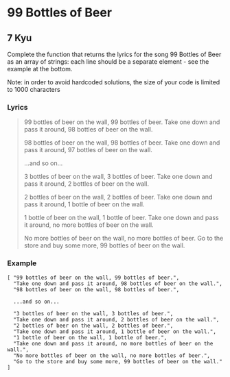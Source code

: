 # 99 Bottles of Beer
## 7 Kyu

Complete the function that returns the lyrics for the song 99 Bottles of Beer as an array of strings: each line should be a separate element - see the example at the bottom.

Note: in order to avoid hardcoded solutions, the size of your code is limited to 1000 characters

### Lyrics

>    99 bottles of beer on the wall, 99 bottles of beer.
>    Take one down and pass it around, 98 bottles of beer on the wall.
>
>    98 bottles of beer on the wall, 98 bottles of beer.
>    Take one down and pass it around, 97 bottles of beer on the wall.
>
>    ...and so on...
>
>    3 bottles of beer on the wall, 3 bottles of beer.
>    Take one down and pass it around, 2 bottles of beer on the wall.
>
>    2 bottles of beer on the wall, 2 bottles of beer.
>    Take one down and pass it around, 1 bottle of beer on the wall.
>
>    1 bottle of beer on the wall, 1 bottle of beer.
>    Take one down and pass it around, no more bottles of beer on the wall.
>
>    No more bottles of beer on the wall, no more bottles of beer.
>    Go to the store and buy some more, 99 bottles of beer on the wall.

### Example
```
[ "99 bottles of beer on the wall, 99 bottles of beer.",
  "Take one down and pass it around, 98 bottles of beer on the wall.",
  "98 bottles of beer on the wall, 98 bottles of beer.",

  ...and so on...

  "3 bottles of beer on the wall, 3 bottles of beer.",
  "Take one down and pass it around, 2 bottles of beer on the wall.",
  "2 bottles of beer on the wall, 2 bottles of beer.",
  "Take one down and pass it around, 1 bottle of beer on the wall.",
  "1 bottle of beer on the wall, 1 bottle of beer.",
  "Take one down and pass it around, no more bottles of beer on the wall.",
  "No more bottles of beer on the wall, no more bottles of beer.",
  "Go to the store and buy some more, 99 bottles of beer on the wall." ]
```
